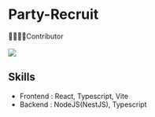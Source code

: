 # Party-Recruit
 
👨‍👨‍👧‍👦Contributor  
<br>
<a href="https://github.com/Aierse/Party-Recruit/graphs/contributors">
  <img src="https://contrib.rocks/image?repo=Aierse/Party-Recruit" />
</a>

## Skills
* Frontend : React, Typescript, Vite 
* Backend : NodeJS(NestJS), Typescript
